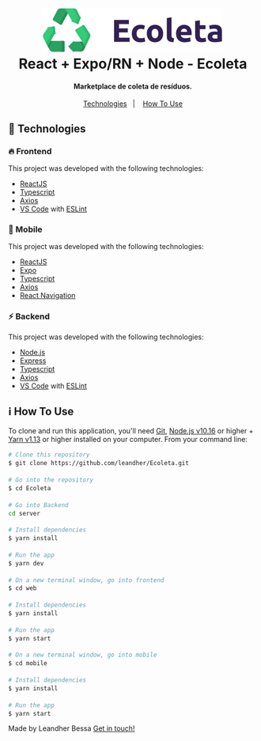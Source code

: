 <h1 align="center">
    <img alt="Github repos" src="https://raw.githubusercontent.com/leandher/Ecoleta/d104807b57edbf4f150b8a8dde6a82c9e62f8042/web/src/assets/logo.svg" />
    <br>
    React + Expo/RN + Node - Ecoleta
</h1>

<h4 align="center">
  Marketplace de coleta de resíduos.
</h4>

<p align="center">
  <a href="#rocket-technologies">Technologies</a>&nbsp;&nbsp;&nbsp;|&nbsp;&nbsp;&nbsp;
  <a href="#information_source-how-to-use">How To Use</a>
</p>

## :rocket: Technologies

### :fire: Frontend

This project was developed with the following technologies:

-  [ReactJS](https://reactjs.org/)
-  [Typescript](https://www.typescriptlang.org/)
-  [Axios](https://github.com/axios/axios)
-  [VS Code][vc] with [ESLint][vceslint]

### :iphone: Mobile

This project was developed with the following technologies:

-  [ReactJS](https://reactjs.org/)
-  [Expo](https://expo.io/)
-  [Typescript](https://www.typescriptlang.org/)
-  [Axios](https://github.com/axios/axios)
-  [React Navigation](https://reactnavigation.org/)

### :zap: Backend

This project was developed with the following technologies:
-  [Node.js][nodejs]
-  [Express](https://expressjs.com/)
-  [Typescript](https://www.typescriptlang.org/)
-  [Axios](https://github.com/axios/axios)
-  [VS Code][vc] with [ESLint][vceslint]

## :information_source: How To Use

To clone and run this application, you'll need [Git](https://git-scm.com), [Node.js v10.16][nodejs] or higher + [Yarn v1.13][yarn] or higher installed on your computer. From your command line:

```bash
# Clone this repository
$ git clone https://github.com/leandher/Ecoleta.git

# Go into the repository
$ cd Ecoleta

# Go into Backend
cd server

# Install dependencies
$ yarn install

# Run the app 
$ yarn dev

# On a new terminal window, go into frontend
$ cd web

# Install dependencies
$ yarn install

# Run the app
$ yarn start

# On a new terminal window, go into mobile
$ cd mobile

# Install dependencies
$ yarn install

# Run the app
$ yarn start
```

Made by Leandher Bessa [Get in touch!](https://www.linkedin.com/in/leandher-bessa-65303b128)

[nodejs]: https://nodejs.org/
[yarn]: https://yarnpkg.com/
[vc]: https://code.visualstudio.com/
[vceslint]: https://marketplace.visualstudio.com/items?itemName=dbaeumer.vscode-eslint
